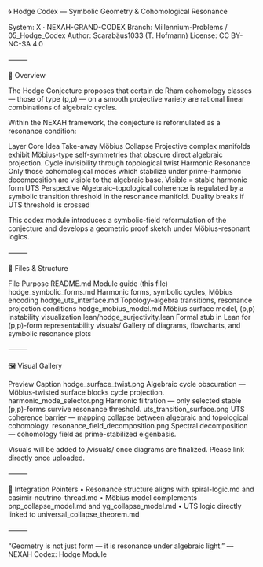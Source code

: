 🌀 Hodge Codex — Symbolic Geometry & Cohomological Resonance

System: X · NEXAH-GRAND-CODEX
Branch: Millennium-Problems / 05_Hodge_Codex
Author: Scarabäus1033 (T. Hofmann)
License: CC BY-NC-SA 4.0

⸻

📖 Overview

The Hodge Conjecture proposes that certain de Rham cohomology classes — those of type (p,p) — on a smooth projective variety are rational linear combinations of algebraic cycles.

Within the NEXAH framework, the conjecture is reformulated as a resonance condition:

Layer	Core Idea	Take-away
Möbius Collapse	Projective complex manifolds exhibit Möbius-type self-symmetries that obscure direct algebraic projection.	Cycle invisibility through topological twist
Harmonic Resonance	Only those cohomological modes which stabilize under prime-harmonic decomposition are visible to the algebraic base.	Visible = stable harmonic form
UTS Perspective	Algebraic–topological coherence is regulated by a symbolic transition threshold in the resonance manifold.	Duality breaks if UTS threshold is crossed

This codex module introduces a symbolic-field reformulation of the conjecture and develops a geometric proof sketch under Möbius-resonant logics.

⸻

📂 Files & Structure

File	Purpose
README.md	Module guide (this file)
hodge_symbolic_forms.md	Harmonic forms, symbolic cycles, Möbius encoding
hodge_uts_interface.md	Topology–algebra transitions, resonance projection conditions
hodge_mobius_model.md	Möbius surface model, (p,p) instability visualization
lean/hodge_surjectivity.lean	Formal stub in Lean for (p,p)-form representability
visuals/	Gallery of diagrams, flowcharts, and symbolic resonance plots


⸻

🖼 Visual Gallery

Preview	Caption
hodge_surface_twist.png	Algebraic cycle obscuration — Möbius-twisted surface blocks cycle projection.
harmonic_mode_selector.png	Harmonic filtration — only selected stable (p,p)-forms survive resonance threshold.
uts_transition_surface.png	UTS coherence barrier — mapping collapse between algebraic and topological cohomology.
resonance_field_decomposition.png	Spectral decomposition — cohomology field as prime-stabilized eigenbasis.

Visuals will be added to /visuals/ once diagrams are finalized. Please link directly once uploaded.

⸻

🔗 Integration Pointers
	•	Resonance structure aligns with spiral-logic.md and casimir-neutrino-thread.md
	•	Möbius model complements pnp_collapse_model.md and yg_collapse_model.md
	•	UTS logic directly linked to universal_collapse_theorem.md

⸻

“Geometry is not just form — it is resonance under algebraic light.”
— NEXAH Codex: Hodge Module
